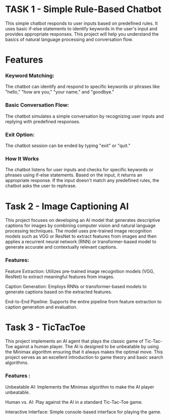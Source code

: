 <html>
  <h1>TASK 1 - Simple Rule-Based Chatbot</h1>
  <p>This simple chatbot responds to user inputs based on predefined rules. It uses basic if-else statements to identify keywords in the user's input and provides appropriate responses. This project will help you understand the basics of natural language processing and conversation flow.</p>

  <h1>Features</h1>
  <h3>Keyword Matching:</h3>
  <p> The chatbot can identify and respond to specific keywords or phrases like "hello," "how are you," "your name," and "goodbye."</p>
  <h3>Basic Conversation Flow:</h3>
  <p>The chatbot simulates a simple conversation by recognizing user inputs and replying with predefined responses.</p>
  <h3>Exit Option:</h3>
  <p>The chatbot session can be ended by typing "exit" or "quit."</p>
  <h3>How It Works</h3>
  <p>The chatbot listens for user inputs and checks for specific keywords or phrases using if-else statements. Based on the input, it returns an appropriate response. If the input doesn't match any predefined rules, the chatbot asks the user to rephrase.</p>


<h1>Task 2 - Image Captioning AI</h1>
<p>This project focuses on developing an AI model that generates descriptive captions for images by combining computer vision and natural language processing techniques. The model uses pre-trained image recognition models such as VGG or ResNet to extract features from images and then applies a recurrent neural network (RNN) or transformer-based model to generate accurate and contextually relevant captions.
</p>

<h3>Features:</h3>
<p>Feature Extraction: Utilizes pre-trained image recognition models (VGG, ResNet) to extract meaningful features from images.</p>
<p>Caption Generation: Employs RNNs or transformer-based models to generate captions based on the extracted features.</p>
<p>End-to-End Pipeline: Supports the entire pipeline from feature extraction to caption generation and evaluation.</p>


<h1>Task 3 - TicTacToe</h1> 
<p>
This project implements an AI agent that plays the classic game of Tic-Tac-Toe against a human player. The AI is designed to be unbeatable by using the Minimax algorithm ensuring that it always makes the optimal move. This project serves as an excellent introduction to game theory and basic search algorithms.</p>

<h3>Features : </h3>
<p>Unbeatable AI: Implements the Minimax algorithm to make the AI player unbeatable.</p>
<p>Human vs. AI: Play against the AI in a standard Tic-Tac-Toe game.</p>
<p>Interactive Interface: Simple console-based interface for playing the game.</p>
  
</html>




 

